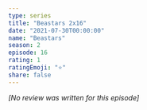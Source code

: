 ```yaml
---
type: series
title: "Beastars 2x16"
date: "2021-07-30T00:00:00"
name: "Beastars"
season: 2
episode: 16
rating: 1
ratingEmoji: "⭐️"
share: false
---
```


_[No review was written for this episode]_
